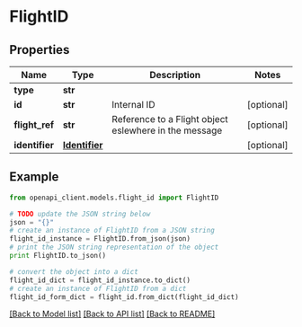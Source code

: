 # FlightID


## Properties
Name | Type | Description | Notes
------------ | ------------- | ------------- | -------------
**type** | **str** |  | 
**id** | **str** | Internal ID | [optional] 
**flight_ref** | **str** | Reference to a Flight object eslewhere in the message | [optional] 
**identifier** | [**Identifier**](Identifier.md) |  | [optional] 

## Example

```python
from openapi_client.models.flight_id import FlightID

# TODO update the JSON string below
json = "{}"
# create an instance of FlightID from a JSON string
flight_id_instance = FlightID.from_json(json)
# print the JSON string representation of the object
print FlightID.to_json()

# convert the object into a dict
flight_id_dict = flight_id_instance.to_dict()
# create an instance of FlightID from a dict
flight_id_form_dict = flight_id.from_dict(flight_id_dict)
```
[[Back to Model list]](../README.md#documentation-for-models) [[Back to API list]](../README.md#documentation-for-api-endpoints) [[Back to README]](../README.md)


